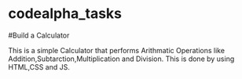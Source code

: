 # codealpha_tasks

#Build a Calculator

This is a simple Calculator that performs Arithmatic Operations like Addition,Subtarction,Multiplication and Division.
This is done by using HTML,CSS and JS.
